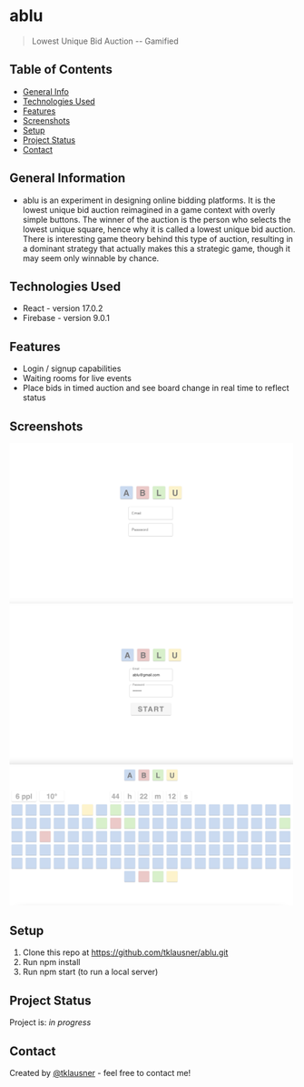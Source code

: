 # ablu
> Lowest Unique Bid Auction -- Gamified

## Table of Contents
* [General Info](#general-information)
* [Technologies Used](#technologies-used)
* [Features](#features)
* [Screenshots](#screenshots)
* [Setup](#setup)
* [Project Status](#project-status)
* [Contact](#contact)
<!-- * [License](#license) -->


## General Information
- ablu is an experiment in designing online bidding platforms. It is the lowest unique bid auction reimagined in a game context with overly simple buttons. The winner of the auction is the person who selects the lowest unique square, hence why it is called a lowest unique bid auction. There is interesting game theory behind this type of auction, resulting in a dominant strategy that actually makes this a strategic game, though it may seem only winnable by chance.

## Technologies Used
- React - version 17.0.2
- Firebase - version 9.0.1


## Features
- Login / signup capabilities
- Waiting rooms for live events
- Place bids in timed auction and see board change in real time to reflect status


## Screenshots
<img src="./screenshots/img1.PNG" alt="Login" width="500"/>  <img src="./screenshots/img2.PNG" alt="Waiting Room" width="500"/>  <img src="./screenshots/img3.PNG" alt="In action" width="500"/> 


## Setup
1. Clone this repo at https://github.com/tklausner/ablu.git
2. Run npm install
3. Run npm start (to run a local server)


## Project Status
Project is: _in progress_


## Contact
Created by [@tklausner](http://www.theodoreklausner.com/) - feel free to contact me!
